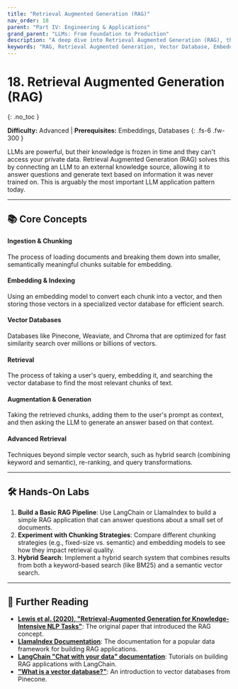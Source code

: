 ```yaml
---
title: "Retrieval Augmented Generation (RAG)"
nav_order: 18
parent: "Part IV: Engineering & Applications"
grand_parent: "LLMs: From Foundation to Production"
description: "A deep dive into Retrieval Augmented Generation (RAG), the most common LLM application pattern, covering chunking, embeddings, vector databases, and advanced retrieval."
keywords: "RAG, Retrieval Augmented Generation, Vector Database, Embeddings, Chunking, Semantic Search, Hybrid Search, LangChain, LlamaIndex"
---
```


# 18. Retrieval Augmented Generation (RAG)
{: .no_toc }

**Difficulty:** Advanced | **Prerequisites:** Embeddings, Databases
{: .fs-6 .fw-300 }

LLMs are powerful, but their knowledge is frozen in time and they can't access your private data. Retrieval Augmented Generation (RAG) solves this by connecting an LLM to an external knowledge source, allowing it to answer questions and generate text based on information it was never trained on. This is arguably the most important LLM application pattern today.

---

## 📚 Core Concepts

<div class="concept-grid">
  <div class="concept-grid-item">
    <h4>Ingestion & Chunking</h4>
    <p>The process of loading documents and breaking them down into smaller, semantically meaningful chunks suitable for embedding.</p>
  </div>
  <div class="concept-grid-item">
    <h4>Embedding & Indexing</h4>
    <p>Using an embedding model to convert each chunk into a vector, and then storing those vectors in a specialized vector database for efficient search.</p>
  </div>
  <div class="concept-grid-item">
    <h4>Vector Databases</h4>
    <p>Databases like Pinecone, Weaviate, and Chroma that are optimized for fast similarity search over millions or billions of vectors.</p>
  </div>
  <div class="concept-grid-item">
    <h4>Retrieval</h4>
    <p>The process of taking a user's query, embedding it, and searching the vector database to find the most relevant chunks of text.</p>
  </div>
  <div class="concept-grid-item">
    <h4>Augmentation & Generation</h4>
    <p>Taking the retrieved chunks, adding them to the user's prompt as context, and then asking the LLM to generate an answer based on that context.</p>
  </div>
  <div class="concept-grid-item">
    <h4>Advanced Retrieval</h4>
    <p>Techniques beyond simple vector search, such as hybrid search (combining keyword and semantic), re-ranking, and query transformations.</p>
  </div>
</div>

---

## 🛠️ Hands-On Labs

1.  **Build a Basic RAG Pipeline**: Use LangChain or LlamaIndex to build a simple RAG application that can answer questions about a small set of documents.
2.  **Experiment with Chunking Strategies**: Compare different chunking strategies (e.g., fixed-size vs. semantic) and embedding models to see how they impact retrieval quality.
3.  **Hybrid Search**: Implement a hybrid search system that combines results from both a keyword-based search (like BM25) and a semantic vector search.

---

## 🧠 Further Reading

- **[Lewis et al. (2020), "Retrieval-Augmented Generation for Knowledge-Intensive NLP Tasks"](https://arxiv.org/abs/2005.11401)**: The original paper that introduced the RAG concept.
- **[LlamaIndex Documentation](https://docs.llamaindex.ai/en/stable/)**: The documentation for a popular data framework for building RAG applications.
- **[LangChain "Chat with your data" documentation](https://python.langchain.com/docs/use_cases/question_answering/)**: Tutorials on building RAG applications with LangChain.
- **["What is a vector database?"](https://www.pinecone.io/learn/vector-database/)**: An introduction to vector databases from Pinecone. 